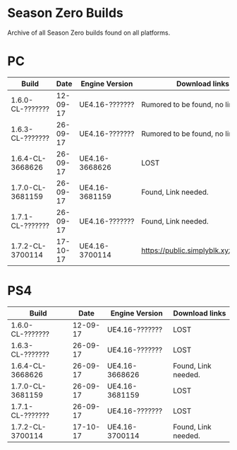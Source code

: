 # Season Zero Builds
Archive of all Season Zero builds found on all platforms. 

# PC
| Build                  	 | Date          	 | Engine Version	    |		    Download links             |
| ------------------------------ | --------------------- | ------------------------ | ------------------------------ |
| 1.6.0-CL-???????        	 |  12-09-17	   	 | UE4.16-???????	    |		Rumored to be found, no link. |
| 1.6.3-CL-???????        	 |  26-09-17	   	 | UE4.16-???????	    |		Rumored to be found, no link. |
| 1.6.4-CL-3668626        	 |  26-09-17	   	 | UE4.16-3668626	    |		LOST |
| 1.7.0-CL-3681159        	 |  26-09-17	   	 | UE4.16-3681159	    |		Found, Link needed. |
| 1.7.1-CL-???????        	 |  26-09-17	   	 | UE4.16-???????	    |		Found, Link needed. |
| 1.7.2-CL-3700114        	 |  17-10-17      | UE4.16-3700114	    |	 https://public.simplyblk.xyz/1.7.2.zip|

# PS4
| Build                  	 | Date          	 | Engine Version	    |		    Download links             |
| ------------------------------ | --------------------- | ------------------------ | ------------------------------ |
| 1.6.0-CL-???????        	 |  12-09-17	   	 | UE4.16-???????	    |		LOST |
| 1.6.3-CL-???????        	 |  26-09-17	   	 | UE4.16-???????	    |		LOST |
| 1.6.4-CL-3668626        	 |  26-09-17	   	 | UE4.16-3668626	    |		Found, Link needed. |
| 1.7.0-CL-3681159        	 |  26-09-17	   	 | UE4.16-3681159	    |		LOST |
| 1.7.1-CL-???????        	 |  26-09-17	   	 | UE4.16-???????	    |		LOST |
| 1.7.2-CL-3700114        	 |  17-10-17      | UE4.16-3700114	    |	 Found, Link needed. |